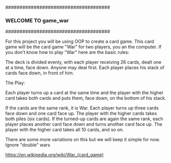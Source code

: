 #####################################
### WELCOME TO game_war #####
#####################################

 For this project you will be using OOP to create a card game. This card game will
 be the card game "War" for two players, you an the computer. If you don't know
 how to play "War" here are the basic rules:

 The deck is divided evenly, with each player receiving 26 cards, dealt one at a time,
 face down. Anyone may deal first. Each player places his stack of cards face down,
 in front of him.

 The Play:

 Each player turns up a card at the same time and the player with the higher card
 takes both cards and puts them, face down, on the bottom of his stack.

 If the cards are the same rank, it is War. Each player turns up three cards face
 down and one card face up. The player with the higher cards takes both piles
 (six cards). If the turned-up cards are again the same rank, each player places
 another card face down and turns another card face up. The player with the
 higher card takes all 10 cards, and so on.

 There are some more variations on this but we will keep it simple for now.
 Ignore "double" wars

 https://en.wikipedia.org/wiki/War_(card_game)
